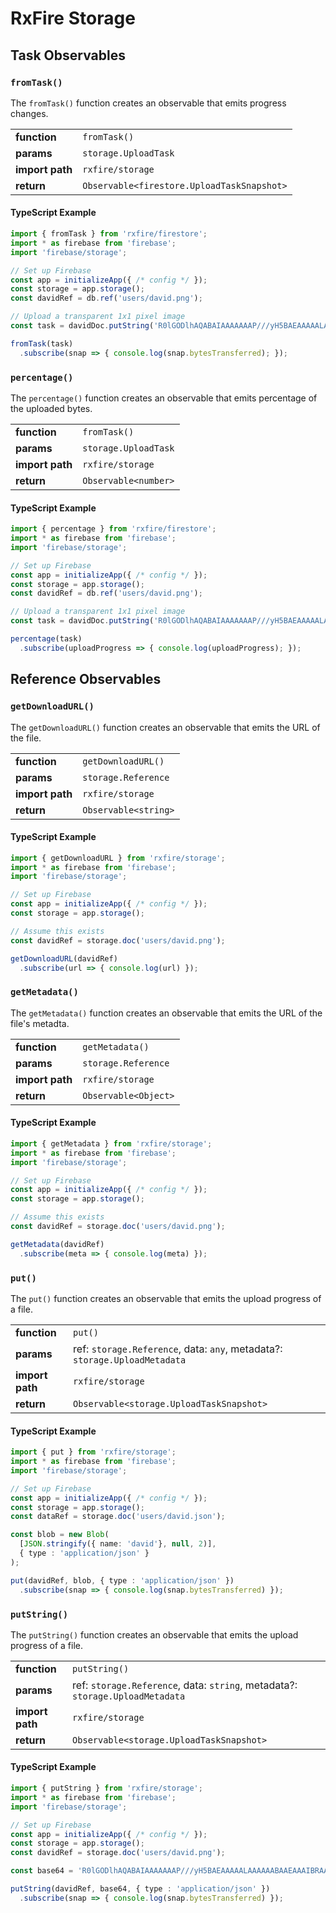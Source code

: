 # RxFire Storage

## Task Observables

### `fromTask()`
The `fromTask()` function creates an observable that emits progress changes.

|                 |                                            |
|-----------------|--------------------------------------------|
| **function**    | `fromTask()`                               |
| **params**      | `storage.UploadTask`                       |
| **import path** | `rxfire/storage`                           |
| **return**      | `Observable<firestore.UploadTaskSnapshot>` |

#### TypeScript Example
```ts
import { fromTask } from 'rxfire/firestore';
import * as firebase from 'firebase';
import 'firebase/storage';

// Set up Firebase
const app = initializeApp({ /* config */ });
const storage = app.storage();
const davidRef = db.ref('users/david.png');

// Upload a transparent 1x1 pixel image
const task = davidDoc.putString('R0lGODlhAQABAIAAAAAAAP///yH5BAEAAAAALAAAAAABAAEAAAIBRAA7', 'base64');

fromTask(task)
  .subscribe(snap => { console.log(snap.bytesTransferred); });
```

### `percentage()`
The `percentage()` function creates an observable that emits percentage of the uploaded bytes.

|                 |                                            |
|-----------------|--------------------------------------------|
| **function**    | `fromTask()`                               |
| **params**      | `storage.UploadTask`                       |
| **import path** | `rxfire/storage`                           |
| **return**      | `Observable<number>`                       |

#### TypeScript Example
```ts
import { percentage } from 'rxfire/firestore';
import * as firebase from 'firebase';
import 'firebase/storage';

// Set up Firebase
const app = initializeApp({ /* config */ });
const storage = app.storage();
const davidRef = db.ref('users/david.png');

// Upload a transparent 1x1 pixel image
const task = davidDoc.putString('R0lGODlhAQABAIAAAAAAAP///yH5BAEAAAAALAAAAAABAAEAAAIBRAA7', 'base64');

percentage(task)
  .subscribe(uploadProgress => { console.log(uploadProgress); });
```

## Reference Observables

### `getDownloadURL()`
The `getDownloadURL()` function creates an observable that emits the URL of the file.

|                 |                                          |
|-----------------|------------------------------------------|
| **function**    | `getDownloadURL()`                       |
| **params**      | `storage.Reference`                      |
| **import path** | `rxfire/storage`                         |
| **return**      | `Observable<string>`                     |

#### TypeScript Example
```ts
import { getDownloadURL } from 'rxfire/storage';
import * as firebase from 'firebase';
import 'firebase/storage';

// Set up Firebase
const app = initializeApp({ /* config */ });
const storage = app.storage();

// Assume this exists
const davidRef = storage.doc('users/david.png');

getDownloadURL(davidRef)
  .subscribe(url => { console.log(url) });
```

### `getMetadata()`
The `getMetadata()` function creates an observable that emits the URL of the file's metadta.

|                 |                                          |
|-----------------|------------------------------------------|
| **function**    | `getMetadata()`                          |
| **params**      | `storage.Reference`                      |
| **import path** | `rxfire/storage`                         |
| **return**      | `Observable<Object>`                     |

#### TypeScript Example
```ts
import { getMetadata } from 'rxfire/storage';
import * as firebase from 'firebase';
import 'firebase/storage';

// Set up Firebase
const app = initializeApp({ /* config */ });
const storage = app.storage();

// Assume this exists
const davidRef = storage.doc('users/david.png');

getMetadata(davidRef)
  .subscribe(meta => { console.log(meta) });
```

### `put()`
The `put()` function creates an observable that emits the upload progress of a file.

|                 |                                          |
|-----------------|------------------------------------------|
| **function**    | `put()`                                  |
| **params**      | ref: `storage.Reference`, data: `any`, metadata?: `storage.UploadMetadata`                |
| **import path** | `rxfire/storage`                         |
| **return**      | `Observable<storage.UploadTaskSnapshot>` |

#### TypeScript Example
```ts
import { put } from 'rxfire/storage';
import * as firebase from 'firebase';
import 'firebase/storage';

// Set up Firebase
const app = initializeApp({ /* config */ });
const storage = app.storage();
const dataRef = storage.doc('users/david.json');

const blob = new Blob(
  [JSON.stringify({ name: 'david'}, null, 2)], 
  { type : 'application/json' }
);

put(davidRef, blob, { type : 'application/json' })
  .subscribe(snap => { console.log(snap.bytesTransferred) });
```

### `putString()`
The `putString()` function creates an observable that emits the upload progress of a file.

|                 |                                          |
|-----------------|------------------------------------------|
| **function**    | `putString()`                                  |
| **params**      | ref: `storage.Reference`, data: `string`, metadata?: `storage.UploadMetadata`                |
| **import path** | `rxfire/storage`                         |
| **return**      | `Observable<storage.UploadTaskSnapshot>` |

#### TypeScript Example
```ts
import { putString } from 'rxfire/storage';
import * as firebase from 'firebase';
import 'firebase/storage';

// Set up Firebase
const app = initializeApp({ /* config */ });
const storage = app.storage();
const davidRef = storage.doc('users/david.png');

const base64 = 'R0lGODlhAQABAIAAAAAAAP///yH5BAEAAAAALAAAAAABAAEAAAIBRAA7';

putString(davidRef, base64, { type : 'application/json' })
  .subscribe(snap => { console.log(snap.bytesTransferred) });
```
